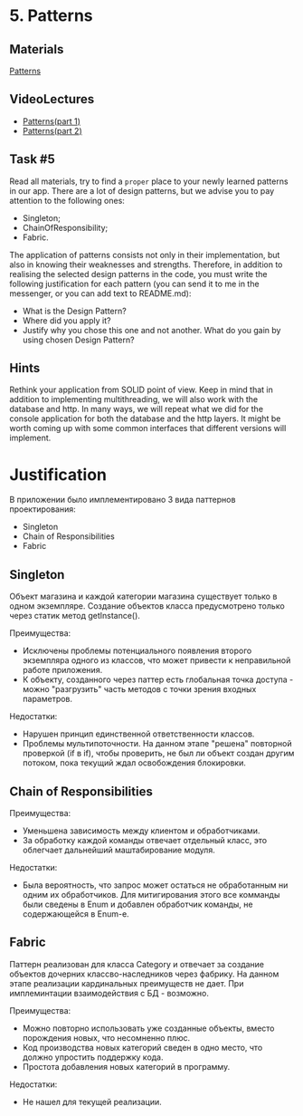 # 5. Patterns

## Materials

[Patterns](https://refactoring.guru/design-patterns)

## VideoLectures
- [Patterns(part 1)](https://youtu.be/q5U92-p-a0s)
- [Patterns(part 2)](https://youtu.be/bR7M\_lv52S4)

## Task #5
Read all materials, try to find a `proper` place to your newly learned patterns in our app. There are a lot of design patterns, but we advise you to pay attention to the following ones:
- Singleton;
- ChainOfResponsibility;
- Fabric.

The application of patterns consists not only in their implementation, but also in knowing their weaknesses and strengths. Therefore, in addition to realising the selected design patterns in the code, you must write the following justification for each pattern (you can send it to me in the messenger, or you can add text to README.md): 
- What is the Design Pattern? 
- Where did you apply it? 
- Justify why you chose this one and not another. What do you gain by using chosen Design Pattern?
## Hints
Rethink your application from SOLID point of view. Keep in mind that in addition to implementing multithreading, we will also work with the database and http. In many ways, we will repeat what we did for the console application for both the database and the http layers. It might be worth coming up with some common interfaces that different versions will implement.
# Justification 
В приложении было имплементировано 3 вида паттернов проектирования:
- Singleton
- Chain of Responsibilities
- Fabric
## Singleton
Объект магазина и каждой категории магазина существует только в одном экземпляре. Создание объектов класса предусмотрено только через статик метод getInstance().

Преимущества:
- Исключены проблемы потенциального появления второго экземпляра одного из классов, что может привести к неправильной работе приложения.
- К объекту, созданного через паттер есть глобальная точка доступа - можно "разгрузить" часть методов с точки зрения входных параметров.  

Недостатки:
- Нарушен принцип единственной ответственности классов.
- Проблемы мультипоточности. На данном этапе "решена" повторной проверкой (if в if), чтобы проверить, не был ли объект создан другим потоком, пока текущий ждал освобождения блокировки.

## Chain of Responsibilities

Преимущества:
- Уменьшена зависимость между клиентом и обработчиками.
- За обработку каждой команды отвечает отдельный класс, это облегчает дальнейший маштабирование модуля.

Недостатки:
- Была вероятность, что запрос может остаться не обработанным ни одним их обработчиков. Для митигирования этого все комманды были сведены в Enum и добавлен обработчик команды, не содержающейся в Enum-е.

## Fabric
Паттерн реализован для класса Category и отвечает за создание объектов дочерних классво-наследников через фабрику. На данном этапе реализации кардинальных преимуществ не дает. При имплеминтации взаимодействия с БД - возможно.

Преимущества:
- Можно повторно использовать уже созданные объекты, вместо порождения новых, что несомненно плюс.
- Код производства новых категорий сведен в одно место, что должно упростить поддержку кода.
- Простота добавления новых категорий в программу.

Недостатки:
- Не нашел для текущей реализации.